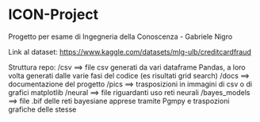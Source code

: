 # ICON-Project
Progetto per esame di Ingegneria della Conoscenza - Gabriele Nigro

Link al dataset: https://www.kaggle.com/datasets/mlg-ulb/creditcardfraud

Struttura repo:
  /csv ==> file csv generati da vari dataframe Pandas, a loro volta generati dalle varie fasi del codice (es risultati grid search)
  /docs ==> documentazione del progetto
  /pics ==> trasposizioni in immagini di csv o di grafici matplotlib
  /neural ==> file riguardanti uso reti neurali
  /bayes_models ==> file .bif delle reti bayesiane apprese tramite Pgmpy e traspozioni grafiche delle stesse 
